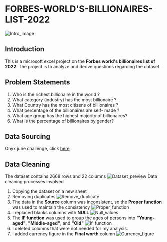 # FORBES-WORLD'S-BILLIONAIRES-LIST-2022
![Intro_image](https://github.com/Temperance-Godwin/Forbes-world-billionaires-2022/assets/156975460/6b1c6980-f20b-43d6-b25e-ec66278e1312)

## Introduction
This is a microsoft excel project on the **Forbes world's billionaires list of 2022**.
The project is to analyze and derive questions regarding the dataset.

## Problem Statements
1. Who is the richest billionaire in the world ?
2. What category (industry) has the most billionaire ?
3. What Country has the most citizens of billionaires ?
4. What percentage of the billionaires are self- made ?
5. What age group has the highest majority of billionaires?
6. What is the percentage of billionaires by gender?

## Data Sourcing
Onyx june challenge, click [here](https://onyxdata.co.uk/dataset_challenge/june-2022/)

## Data Cleaning
The dataset contains 2668 rows and 22 columns
![Dataset_preview](https://github.com/Temperance-Godwin/Forbes-world-billionaires-2022/assets/156975460/066502d1-caec-466e-a5ed-4d88705bbddd)
Data cleaning processes involved
1. Copying the dataset on a new sheet
2. Removing duplicates
![Remove_duplicate](https://github.com/Temperance-Godwin/Forbes-world-billionaires-2022/assets/156975460/fe9d851e-37e8-44aa-a8e8-68b771546f6a)
3. The data in the **Source** column was inconsistent, so the **Proper function** was used to maintain the consistency
![Proper_function](https://github.com/Temperance-Godwin/Forbes-world-billionaires-2022/assets/156975460/32fe6a54-0439-424b-aa06-415b733b88c3)
4. I replaced blanks columns with **NULL**
![Null_values](https://github.com/Temperance-Godwin/Forbes-world-billionaires-2022/assets/156975460/adc33961-f3d3-40bc-aa73-0ab3d04030bc)
5. The **IF function** was used to group the ages of persons into **"Young-aged"**, **"Middle-aged"**, and **"Old"**
![If_function](https://github.com/Temperance-Godwin/Forbes-world-billionaires-2022/assets/156975460/04b877a7-3ecf-4c5e-8894-a6675afcce08)
6. I deleted columns that were not needed for my analysis.
7. I added currency figure in the **Final worth** column
![Currency_figure](https://github.com/Temperance-Godwin/Forbes-world-billionaires-2022/assets/156975460/1af78412-b5fb-475e-9852-d94b6ea33b9e)




